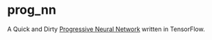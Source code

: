 # prog_nn
A Quick and Dirty [Progressive Neural Network](https://arxiv.org/abs/1606.04671v3) written in TensorFlow.
